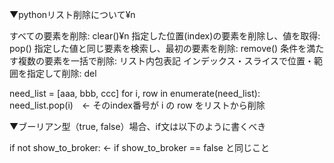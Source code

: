 ▼pythonリスト削除について¥n 

すべての要素を削除: clear()¥n 
指定した位置(index)の要素を削除し、値を取得: pop()
指定した値と同じ要素を検索し、最初の要素を削除: remove()
条件を満たす複数の要素を一括で削除: リスト内包表記
インデックス・スライスで位置・範囲を指定して削除: del

need_list = [aaa, bbb, ccc]
for i, row in enumerate(need_list):
    need_list.pop(i)　← そのindex番号が i の row をリストから削除
    
    
▼ブーリアン型（true, false）場合、if文は以下のように書くべき

if not show_to_broker:      ← if show_to_broker == false と同じこと

